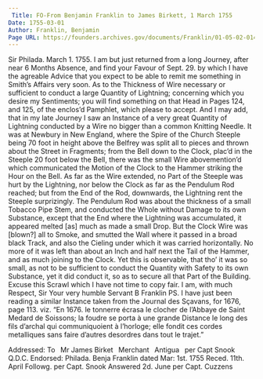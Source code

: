 ```yaml
---
 Title: FO-From Benjamin Franklin to James Birkett, 1 March 1755
Date: 1755-03-01
Author: Franklin, Benjamin
Page URL: https://founders.archives.gov/documents/Franklin/01-05-02-0141
---
```


Sir
Philada. March 1. 1755.
I am but just returned from a long Journey, after near 6 Months Absence, and find your Favour of Sept. 29. by which I have the agreable Advice that you expect to be able to remit me something in Smith’s Affairs very soon.
As to the Thickness of Wire necessary or sufficient to conduct a large Quantity of Lightning; concerning which you desire my Sentiments; you will find something on that Head in Pages 124, and 125, of the enclos’d Pamphlet, which please to accept. And I may add, that in my late Journey I saw an Instance of a very great Quantity of Lightning conducted by a Wire no bigger than a common Knitting Needle. It was at Newbury in New England, where the Spire of the Church Steeple being 70 foot in height above the Belfrey was split all to pieces and thrown about the Street in Fragments; from the Bell down to the Clock, plac’d in the Steeple 20 foot below the Bell, there was the small Wire abovemention’d which communicated the Motion of the Clock to the Hammer striking the Hour on the Bell. As far as the Wire extended, no Part of the Steeple was hurt by the Lightning, nor below the Clock as far as the Pendulum Rod reached; but from the End of the Rod, downwards, the Lightning rent the Steeple surprizingly. The Pendulum Rod was about the thickness of a small Tobacco Pipe Stem, and conducted the Whole without Damage to its own Substance, except that the End where the Lightning was accumulated, it appeared melted [as] much as made a small Drop. But the Clock Wire was [blown?] all to Smoke, and smutted the Wall where it passed in a broad black Track, and also the Cieling under which it was carried horizontally. No more of it was left than about an Inch and half next the Tail of the Hammer, and as much joining to the Clock. Yet this is observable, that tho’ it was so small, as not to be sufficient to conduct the Quantity with Safety to its own Substance, yet it did conduct it, so as to secure all that Part of the Building. Excuse this Scrawl which I have not time to copy fair. I am, with much Respect, Sir Your very humble Servant
B Franklin
PS. I have just been reading a similar Instance taken from the Journal des Sçavans, for 1676, page 113. viz.
“En 1676. le tonnerre écrasa le clocher de l’Abbaye de Saint Medard de Soissons; la foudre se porta à une grande Distance le long des fils d’archal qui communiquoient à l’horloge; elle fondit ces cordes metalliques sans faire d’autres desordres dans tout le trajet.”

 Addressed: To  Mr James Birket  Merchant  Antigua  per Capt Snook Q.D.C.
Endorsed: Philada. Benja Franklin dated Mar: 1st. 1755 Reced. 11th. April Followg. per Capt. Snook Answered 2d. June per Capt. Cuzzens

